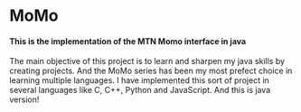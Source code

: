 <h1>MoMo</h1>
<h4>This is the implementation of the MTN Momo interface in java</h4>
<p>The main objective of this project is to learn and sharpen my java skills by creating projects.
And the MoMo series has been my most prefect choice in learning multiple languages.
I have implemented this sort of project in several languages like C, C++, Python and JavaScript.
And this is java version!
</p>